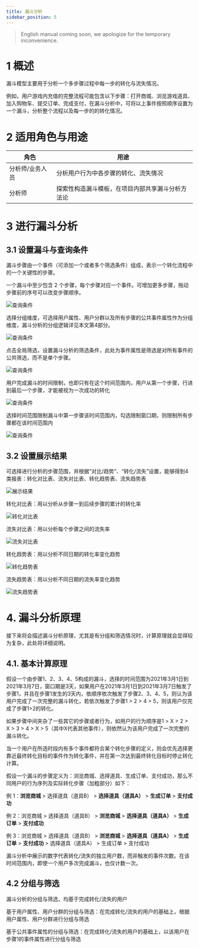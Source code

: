 ```yaml
---
title: 漏斗分析
sidebar_position: 5
---
```


> English manual coming soon, we apologize for the temporary inconvenience.

# 1 概述

漏斗模型主要用于分析一个多步骤过程中每一步的转化与流失情况。

例如，用户游戏内充值的完整流程可能包含以下步骤：打开商城、浏览游戏道具、加入购物车、提交订单、完成支付，在漏斗分析中，可将以上事件按照顺序设置为一个漏斗，分析整个流程以及每一步的的转化情况。

# 2 适用角色与用途
| 角色 | 用途 |
| --- | --- |
| 分析师/业务人员 | 分析用户行为中各步骤的转化、流失情况 |
| 分析师 | 探索性构造漏斗模板，在项目内部共享漏斗分析方法论 |

# 3 进行漏斗分析

## 3.1 设置漏斗与查询条件

漏斗步骤由一个事件（可添加一个或者多个筛选条件）组成，表示一个转化流程中的一个关键性的步骤。

一个漏斗中至少包含 2 个步骤，每个步骤对应一个事件。可增加更多步骤，拖动步骤前的序号可以改变步骤顺序。

![查询条件](https://static.tapdb.net/web/res/img/upload/2021/04/funnel_analyse_query_condition_1.png)

选择分组维度，可选择用户属性、用户分群以及所有步骤的公共事件属性作为分组维度，漏斗分析的分组逻辑详见本文第4部分。

![查询条件](https://static.tapdb.net/web/res/img/upload/2021/04/funnel_analyse_query_condition_2.png)

点击全局筛选，设置漏斗分析的筛选条件，此处为事件属性是筛选是对所有事件的公共筛选，而不是单个步骤。

![查询条件](https://static.tapdb.net/web/res/img/upload/2021/04/funnel_analyse_query_condition_3.png)

用户完成漏斗的时间限制，也即只有在这个时间范围内，用户从第一个步骤，行进到最后一个步骤，才能被视为一次成功的转化

![查询条件](https://static.tapdb.net/web/res/img/upload/2021/04/funnel_analyse_query_condition_4.png)

选择时间范围限制漏斗中第一步骤该时间范围内，勾选限制窗口期，则限制所有步骤都在该时间范围内

![查询条件](https://static.tapdb.net/web/res/img/upload/2021/04/funnel_analyse_query_condition_5.png)

## 3.2 设置展示结果

可选择进行分析的步骤范围，并根据“对比/趋势”、“转化/流失”设置，能够得到4类报表：转化对比表、流失对比表、转化趋势表、流失趋势表

![展示结果](https://static.tapdb.net/web/res/img/upload/2021/04/funnel_analyse_result_type.png)

转化对比表：用以分析从步骤一到后续步骤的累计的转化率

![转化对比表](https://static.tapdb.net/web/res/img/upload/2021/04/funnel_analyse_table_1.png)

流失对比表：用以分析每个步骤之间的流失率

![流失对比表](https://static.tapdb.net/web/res/img/upload/2021/04/funnel_analyse_table_2.png)

转化趋势表：用以分析不同日期的转化率变化趋势

![转化趋势表](https://static.tapdb.net/web/res/img/upload/2021/04/funnel_analyse_table_3.png)

流失趋势表：用以分析不同日期的流失率变化趋势

![流失趋势表](https://static.tapdb.net/web/res/img/upload/2021/04/funnel_analyse_table_4.png)

# 4. 漏斗分析原理

接下来将会描述漏斗分析原理，尤其是有分组和筛选情况时，计算原理就会显得较为复杂，此处将详细说明。

## 4.1. 基本计算原理

假设一个由步骤1、2、3、4、5构成的漏斗，选择的时间范围为2021年3月1日到2021年3月7日，窗口期是3天，如果用户在2021年3月1日到2021年3月7日触发了步骤1，并且在步骤1发生的3天内，依顺序依次触发了步骤2、3、4、5，则认为该用户完成了一次完整的漏斗转化，若依次触发了步骤1 > 2 > 4 > 5，则该用户仅完成了步骤1>2的转化。

如果步骤中间夹杂了一些其它的步骤或者行为，如用户的行为顺序是1 > X > 2 > X > 3 > 4 > X > 5（其中X代表其他事件），则依然认为该用户完成了一次完整的漏斗转化。

当一个用户在所选时段内有多个事件都符合某个转化步骤的定义，则会优先选择更靠近最终转化目标的事件作为转化事件，并在第一次达到最终转化目标时停止转化计算。

假设一个漏斗的步骤定义为：浏览商城、选择道具、生成订单、支付成功，那么不同用户的行为序列及实际转化步骤（加粗部分）如下：

例 1：**浏览商城** > 选择道具（道具B） > **选择道具（道具A）** > **生成订单** > **支付成功**

例 2：浏览商城 > 选择道具（道具B） > **浏览商城** > **选择道具（道具A）** > **生成订单** > **支付成功**

例 3：浏览商城 > 选择道具（道具B） > **浏览商城** > **选择道具（道具A）** > **生成订单** > **支付成功** > 选择道具（道具A） > 生成订单 > 支付成功

漏斗分析中展示的数字代表转化/流失的独立用户数，而非触发的事件次数。在该时间范围内，即使一个用户多次完成漏斗，也仅计数一次。

## 4.2 分组与筛选

漏斗分析的分组与筛选，均基于完成转化/流失的用户

基于用户属性、用户分群的分组与筛选：在完成转化/流失的用户的基础上，根据用户属性、用户分群进行分组与筛选

基于公共事件属性的分组与筛选：在完成转化/流失的用户的基础上，以该用户在步骤1的事件属性进行分组与筛选

